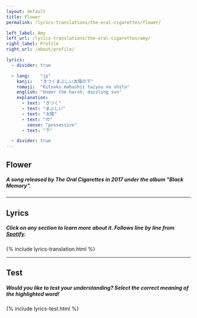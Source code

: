 ```yaml
---
layout: default
title: Flower
permalink: /lyrics-translations/the-oral-cigarettes/flower/

left_label: Amy
left_url: /lyrics-translations/the-oral-cigarettes/amy/
right_label: Profile
right_url: /about/profile/

lyrics:
  - divider: true

  - lang:    "jp"
    kanji:   "きつくまぶしい太陽の下"
    romaji:  "Kitsuku mabushii taiyou no shita"
    english: "Under the harsh, dazzling sun"
    explanation:
      - text: "きつく"
      - text: "まぶしい"
      - text: "太陽"
      - text: "の"
        sense: "possessive"
      - text: "下"

  - divider: true
---
```


<!-- !PAGE CONTENT! -->
<div id="page-lyrics-translations-toc" class="w3-main">
  <section id="flower" class="w3-container">
    <h2><b>Flower</b></h2>
    <h5>
      A song released by The Oral Cigarettes in 2017 under the album "Black Memory".
    </h5>
    <hr class="hr-main-body">
    <h2><b>Lyrics</b></h2>
    <h5>
      Click on any section to learn more about it.
      Follows line by line from <a href="https://open.spotify.com/track/4lS0ZvOqOuSGzpiVV8zo1O?si=8f0aff30a13244b3" target="_blank"> Spotify</a>.
    </h5>
    {% include lyrics-translation.html %}
    <hr class="hr-main-body">
    <h2><b>Test</b></h2>
    <h5>
      Would you like to test your understanding?  
      Select the correct meaning of the highlighted word!
    </h5>
    {% include lyrics-test.html %}
  </section>
</div>